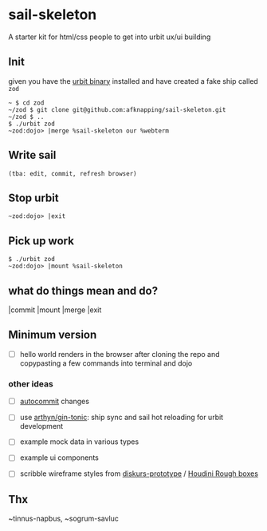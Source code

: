 # sail-skeleton

A starter kit for html/css people to get into urbit ux/ui building

## Init

given you have the [urbit binary]() installed and have created a fake ship called `zod`

```
~ $ cd zod
~/zod $ git clone git@github.com:afknapping/sail-skeleton.git 
~/zod $ ..
$ ./urbit zod
~zod:dojo> |merge %sail-skeleton our %webterm
```

## Write sail

```
(tba: edit, commit, refresh browser)
```

## Stop urbit

```
~zod:dojo> |exit
```

## Pick up work

```
$ ./urbit zod
~zod:dojo> |mount %sail-skeleton

```

## what do things mean and do?

|commit
|mount
|merge
|exit


## Minimum version

- [ ] hello world renders in the browser after cloning the repo and copypasting a few commands into terminal and dojo

### other ideas

- [ ] [autocommit](https://operators.urbit.org/manual/os/dojo-tools#autocommit) changes
- [ ] use [arthyn/gin-tonic](https://github.com/arthyn/gin-tonic): ship sync and sail hot reloading for urbit development
- [ ] example mock data in various types
- [ ] example ui components
- [ ] scribble wireframe styles from [diskurs-prototype](https://github.com/afknapping/diskurs-prototype/blob/main/src/_sac1-tools.sass#L33-L56) / [Houdini Rough boxes](https://css-houdini.rocks/rough-boxes/)


## Thx

~tinnus-napbus, ~sogrum-savluc

